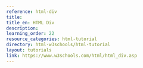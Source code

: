 ```yaml
---
reference: html-div
title:
title_en: HTML Div
description:
learning_order: 22
resource_categories: html-tutorial
directory: html-w3schools/html-tutorial
layout: tutorials
link: https://www.w3schools.com/html/html_div.asp
---
```


